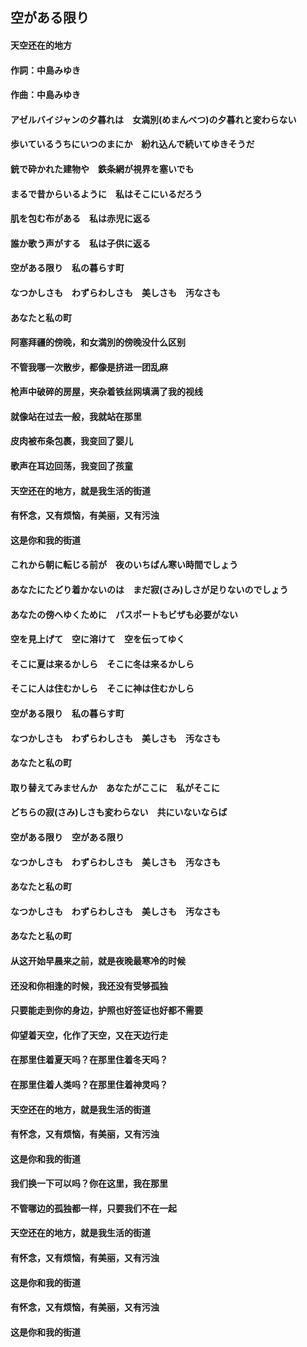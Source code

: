 ## 空がある限り
#### 天空还在的地方

#### 作詞：中島みゆき
#### 作曲：中島みゆき

#### アゼルバイジャンの夕暮れは　女満別(めまんべつ)の夕暮れと変わらない
#### 歩いているうちにいつのまにか　紛れ込んで続いてゆきそうだ
#### 銃で砕かれた建物や　鉄条網が視界を塞いでも
#### まるで昔からいるように　私はそこにいるだろう
#### 肌を包む布がある　私は赤児に返る
#### 誰か歌う声がする　私は子供に返る
#### 空がある限り　私の暮らす町
#### なつかしさも　わずらわしさも　美しさも　汚なさも
#### あなたと私の町

#### 阿塞拜疆的傍晚，和女満別的傍晚没什么区别
#### 不管我哪一次散步，都像是挤进一团乱麻
#### 枪声中破碎的房屋，夹杂着铁丝网填满了我的视线
#### 就像站在过去一般，我就站在那里
#### 皮肉被布条包裹，我变回了婴儿
#### 歌声在耳边回荡，我变回了孩童
#### 天空还在的地方，就是我生活的街道
#### 有怀念，又有烦恼，有美丽，又有污浊
#### 这是你和我的街道

#### これから朝に転じる前が　夜のいちばん寒い時間でしょう
#### あなたにたどり着かないのは　まだ寂(さみ)しさが足りないのでしょう
#### あなたの傍へゆくために　パスポートもビザも必要がない
#### 空を見上げて　空に溶けて　空を伝ってゆく
#### そこに夏は来るかしら　そこに冬は来るかしら
#### そこに人は住むかしら　そこに神は住むかしら
#### 空がある限り　私の暮らす町
#### なつかしさも　わずらわしさも　美しさも　汚なさも
#### あなたと私の町

#### 取り替えてみませんか　あなたがここに　私がそこに
#### どちらの寂(さみ)しさも変わらない　共にいないならば
#### 空がある限り　空がある限り
#### なつかしさも　わずらわしさも　美しさも　汚なさも
#### あなたと私の町
#### なつかしさも　わずらわしさも　美しさも　汚なさも
#### あなたと私の町

#### 从这开始早晨来之前，就是夜晚最寒冷的时候
#### 还没和你相逢的时候，我还没有受够孤独
#### 只要能走到你的身边，护照也好签证也好都不需要
#### 仰望着天空，化作了天空，又在天边行走
#### 在那里住着夏天吗？在那里住着冬天吗？
#### 在那里住着人类吗？在那里住着神灵吗？
#### 天空还在的地方，就是我生活的街道
#### 有怀念，又有烦恼，有美丽，又有污浊
#### 这是你和我的街道

#### 我们换一下可以吗？你在这里，我在那里
#### 不管哪边的孤独都一样，只要我们不在一起
#### 天空还在的地方，就是我生活的街道
#### 有怀念，又有烦恼，有美丽，又有污浊
#### 这是你和我的街道
#### 有怀念，又有烦恼，有美丽，又有污浊
#### 这是你和我的街道